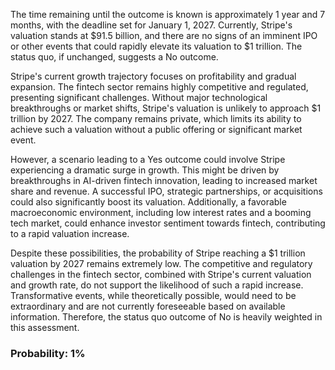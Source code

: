 The time remaining until the outcome is known is approximately 1 year and 7 months, with the deadline set for January 1, 2027. Currently, Stripe's valuation stands at $91.5 billion, and there are no signs of an imminent IPO or other events that could rapidly elevate its valuation to $1 trillion. The status quo, if unchanged, suggests a No outcome.

Stripe's current growth trajectory focuses on profitability and gradual expansion. The fintech sector remains highly competitive and regulated, presenting significant challenges. Without major technological breakthroughs or market shifts, Stripe's valuation is unlikely to approach $1 trillion by 2027. The company remains private, which limits its ability to achieve such a valuation without a public offering or significant market event.

However, a scenario leading to a Yes outcome could involve Stripe experiencing a dramatic surge in growth. This might be driven by breakthroughs in AI-driven fintech innovation, leading to increased market share and revenue. A successful IPO, strategic partnerships, or acquisitions could also significantly boost its valuation. Additionally, a favorable macroeconomic environment, including low interest rates and a booming tech market, could enhance investor sentiment towards fintech, contributing to a rapid valuation increase.

Despite these possibilities, the probability of Stripe reaching a $1 trillion valuation by 2027 remains extremely low. The competitive and regulatory challenges in the fintech sector, combined with Stripe's current valuation and growth rate, do not support the likelihood of such a rapid increase. Transformative events, while theoretically possible, would need to be extraordinary and are not currently foreseeable based on available information. Therefore, the status quo outcome of No is heavily weighted in this assessment.

### Probability: 1%